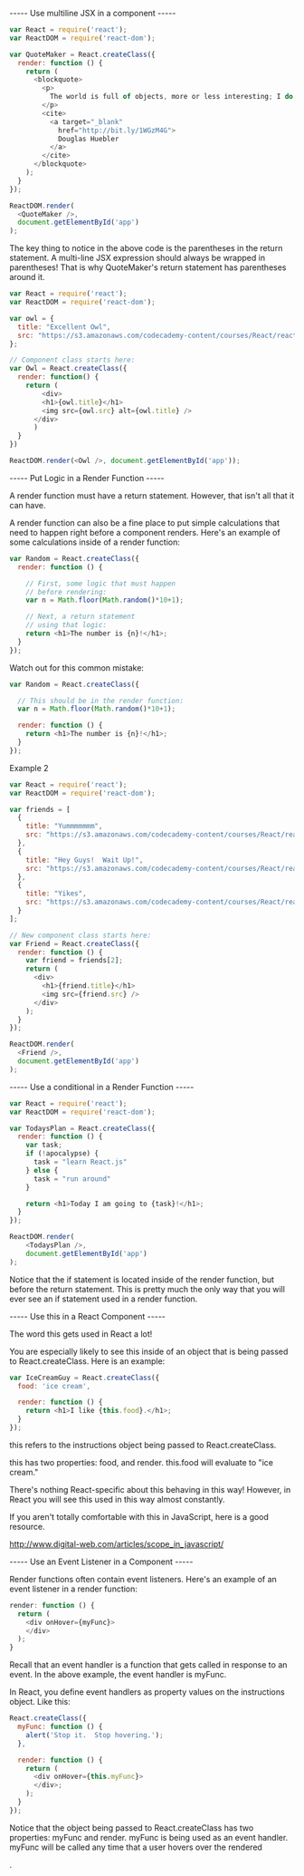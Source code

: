 ----- Use multiline JSX in a component -----
```js
var React = require('react');
var ReactDOM = require('react-dom');

var QuoteMaker = React.createClass({
  render: function () {
    return (
      <blockquote>
        <p>
          The world is full of objects, more or less interesting; I do not wish to add any more.
        </p>
        <cite>
          <a target="_blank"
            href="http://bit.ly/1WGzM4G">
            Douglas Huebler
          </a>
        </cite>
      </blockquote>
    );
  }
});

ReactDOM.render(
  <QuoteMaker />,
  document.getElementById('app')
);
```

The key thing to notice in the above code is the parentheses in the return statement. A multi-line JSX expression should always be wrapped in parentheses! That is why QuoteMaker's return statement has parentheses around it.
```js
var React = require('react');
var ReactDOM = require('react-dom');

var owl = {
  title: "Excellent Owl",
  src: "https://s3.amazonaws.com/codecademy-content/courses/React/react_photo-owl.jpg"
};

// Component class starts here:
var Owl = React.createClass({
  render: function() {
    return (
    	<div>
        <h1>{owl.title}</h1>
        <img src={owl.src} alt={owl.title} />
      </div>
      )
  }
})

ReactDOM.render(<Owl />, document.getElementById('app'));
```

----- Put Logic in a Render Function -----

A render function must have a return statement. However, that isn't all that it can have.

A render function can also be a fine place to put simple calculations that need to happen right before a component renders. Here's an example of some calculations inside of a render function:
```js
var Random = React.createClass({
  render: function () {

    // First, some logic that must happen
    // before rendering:
    var n = Math.floor(Math.random()*10+1);

    // Next, a return statement
    // using that logic:
    return <h1>The number is {n}!</h1>;
  }
});
```
Watch out for this common mistake:
```js
var Random = React.createClass({

  // This should be in the render function:
  var n = Math.floor(Math.random()*10+1);

  render: function () {
    return <h1>The number is {n}!</h1>;
  }
});
```

Example 2

```js
var React = require('react');
var ReactDOM = require('react-dom');

var friends = [
  {
    title: "Yummmmmmm",
    src: "https://s3.amazonaws.com/codecademy-content/courses/React/react_photo-monkeyweirdo.jpg"
  },
  {
    title: "Hey Guys!  Wait Up!",
    src: "https://s3.amazonaws.com/codecademy-content/courses/React/react_photo-earnestfrog.jpg"
  },
  {
    title: "Yikes",
    src: "https://s3.amazonaws.com/codecademy-content/courses/React/react_photo-alpaca.jpg"
  }
];

// New component class starts here:
var Friend = React.createClass({
  render: function () {
    var friend = friends[2];
    return (
      <div>
        <h1>{friend.title}</h1>
        <img src={friend.src} />
      </div>
    );
  }
});

ReactDOM.render(
  <Friend />,
  document.getElementById('app')
);
```

----- Use a conditional in a Render Function -----

```js
var React = require('react');
var ReactDOM = require('react-dom');

var TodaysPlan = React.createClass({
  render: function () {
    var task;
    if (!apocalypse) {
      task = "learn React.js"
    } else {
      task = "run around"
    }

    return <h1>Today I am going to {task}!</h1>;
  }
});

ReactDOM.render(
	<TodaysPlan />,
	document.getElementById('app')
);
```
Notice that the if statement is located inside of the render function, but before the return statement. This is pretty much the only way that you will ever see an if statement used in a render function.

----- Use this in a React Component -----

The word this gets used in React a lot!

You are especially likely to see this inside of an object that is being passed to React.createClass. Here is an example:
```js
var IceCreamGuy = React.createClass({
  food: 'ice cream',

  render: function () {
    return <h1>I like {this.food}.</h1>;
  }
});
```

this refers to the instructions object being passed to React.createClass.

this has two properties: food, and render. this.food will evaluate to "ice cream."

There's nothing React-specific about this behaving in this way! However, in React you will see this used in this way almost constantly.

If you aren't totally comfortable with this in JavaScript, here is a good resource.

http://www.digital-web.com/articles/scope_in_javascript/

----- Use an Event Listener in a Component -----

Render functions often contain event listeners. Here's an example of an event listener in a render function:
```js
render: function () {
  return (
    <div onHover={myFunc}>
    </div>
  );
}
```
Recall that an event handler is a function that gets called in response to an event. In the above example, the event handler is myFunc.

In React, you define event handlers as property values on the instructions object. Like this:
```js
React.createClass({
  myFunc: function () {
    alert('Stop it.  Stop hovering.');
  },

  render: function () {
    return (
      <div onHover={this.myFunc}>
      </div>;
    );
  }
});
```
Notice that the object being passed to React.createClass has two properties: myFunc and render. myFunc is being used as an event handler. myFunc will be called any time that a user hovers over the rendered <div></div>.
